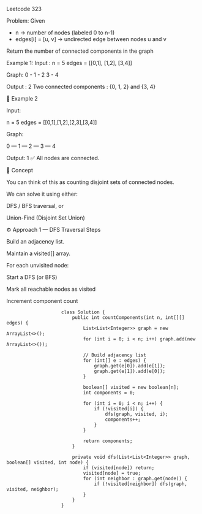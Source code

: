 Leetcode 323

Problem:
Given 
- n -> number of nodes (labeled 0 to n-1)
- edges[i] = [u, v] -> undirected edge between nodes u and v

Return the number of connected components in the graph

Example 1:
Input : 
n = 5
edges = [[0,1], [1,2], [3,4]]

Graph:
0 - 1 - 2       3 - 4

Output : 2
Two connected components : {0, 1, 2} and {3, 4}

🔹 Example 2

Input:

n = 5
edges = [[0,1],[1,2],[2,3],[3,4]]


Graph:

0 — 1 — 2 — 3 — 4


Output:
1
✅ All nodes are connected.

🧠 Concept

You can think of this as counting disjoint sets of connected nodes.

We can solve it using either:

DFS / BFS traversal, or

Union-Find (Disjoint Set Union)

⚙️ Approach 1 — DFS Traversal
Steps

Build an adjacency list.

Maintain a visited[] array.

For each unvisited node:

Start a DFS (or BFS)

Mark all reachable nodes as visited

Increment component count

                        class Solution {
                            public int countComponents(int n, int[][] edges) {
                                List<List<Integer>> graph = new ArrayList<>();
                                for (int i = 0; i < n; i++) graph.add(new ArrayList<>());

                                // Build adjacency list
                                for (int[] e : edges) {
                                    graph.get(e[0]).add(e[1]);
                                    graph.get(e[1]).add(e[0]);
                                }

                                boolean[] visited = new boolean[n];
                                int components = 0;

                                for (int i = 0; i < n; i++) {
                                    if (!visited[i]) {
                                        dfs(graph, visited, i);
                                        components++;
                                    }
                                }

                                return components;
                            }

                            private void dfs(List<List<Integer>> graph, boolean[] visited, int node) {
                                if (visited[node]) return;
                                visited[node] = true;
                                for (int neighbor : graph.get(node)) {
                                    if (!visited[neighbor]) dfs(graph, visited, neighbor);
                                }
                            }
                        }
